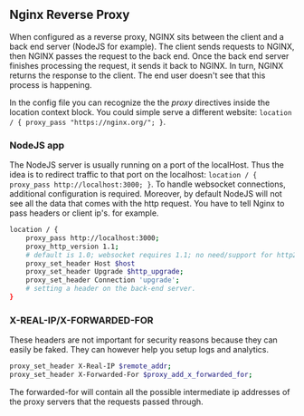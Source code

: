 ## Nginx Reverse Proxy
When configured as a reverse proxy, NGINX sits between the client and a back end server (NodeJS for example). The client sends requests to NGINX, then NGINX passes the request to the back end. Once the back end server finishes processing the request, it sends it back to NGINX. In turn, NGINX returns the response to the client. The end user doesn't see that this process is happening. 

In the config file you can recognize the the *proxy* directives inside the location context block. You could simple serve a different website: `location / { proxy_pass "https://nginx.org/"; }`.

### NodeJS app
The NodeJS server is usually running on a port of the localHost. Thus the idea is to redirect traffic to that port on the localhost: `location / { proxy_pass http://localhost:3000; }`. To handle websocket connections, additional configuration is required. Moreover, by default NodeJS will not see all the data that comes with the http request. You have to tell Nginx to pass headers or client ip's. for example.
```bash
location / {
	proxy_pass http://localhost:3000;
	proxy_http_version 1.1; 
	# default is 1.0; websocket requires 1.1; no need/support for http2
	proxy_set_header Host $host
	proxy_set_header Upgrade $http_upgrade; 
	proxy_set_header Connection 'upgrade';
	# setting a header on the back-end server.
}
```
### X-REAL-IP/X-FORWARDED-FOR
These headers are not important for security reasons because they can easily be faked. They can however help you setup logs and analytics.
```bash
proxy_set_header X-Real-IP $remote_addr;
proxy_set_header X-Forwarded-For $proxy_add_x_forwarded_for;
```
The forwarded-for will contain all the possible intermediate ip addresses of the proxy servers that the requests passed through.